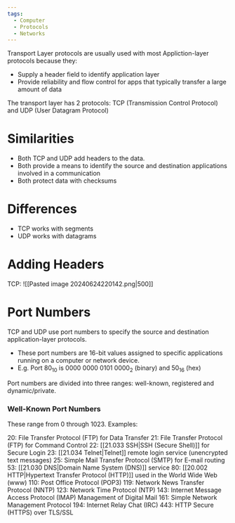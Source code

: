 ```yaml
---
tags:
  - Computer
  - Protocols
  - Networks
---
```

Transport Layer protocols are usually used with most Appliction-layer protocols because they:
- Supply a header field to identify application layer
- Provide reliability and flow control for apps that typically transfer a large amount of data

The transport layer has 2 protocols:
TCP (Transmission Control Protocol) and UDP (User Datagram Protocol)

# Similarities
- Both TCP and UDP add headers to the data.
- Both provide a means to identify the source and destination applications involved in a communication
- Both protect data with checksums

# Differences
- TCP works with segments
- UDP works with datagrams

# Adding Headers
TCP:
![[Pasted image 20240624220142.png|500]]

# Port Numbers
TCP and UDP use port numbers to specify the source and destination application-layer protocols.
- These port numbers are 16-bit values assigned to specific applications running on a computer or network device.
- E.g. Port 80$_1$$_0$ is 0000 0000 0101 0000$_2$ (binary) and 50$_1$$_6$ (hex)

Port numbers are divided into three ranges: well-known, registered and dynamic/private.
### Well-Known Port Numbers
These range from 0 through 1023.
Examples:

20: File Transfer Protocol (FTP) for Data Transfer
21: File Transfer Protocol (FTP) for Command Control
22: [[21.033 SSH|SSH (Secure Shell)]] for Secure Login
23: [[21.034 Telnet|Telnet]] remote login service (unencrypted text messages)
25: Simple Mail Transfer Protocol (SMTP) for E-mail routing
53: [[21.030 DNS|Domain Name System (DNS)]] service 
80: [[20.002 HTTP|Hypertext Transfer Protocol (HTTP)]] used in the World Wide Web (www)
110: Post Office Protocol (POP3)
119: Network News Transfer Protocol (NNTP)
123: Network Time Protocol (NTP)
143: Internet Message Access Protocol (IMAP) Management of Digital Mail
161: Simple Network Management Protocol
194: Internet Relay Chat (IRC)
443: HTTP Secure (HTTPS) over TLS/SSL 